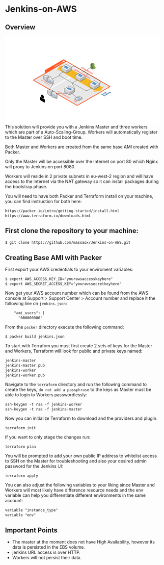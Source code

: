 # Jenkins-on-AWS
## Overview

![solution.png output](images/solution.png)
This solution will provide you with a Jenkins Master and three workers which are part of a Auto-Scaling-Group. Workers will automatically register to the Master over SSH and boot time.

Both Master and Workers are created from the same base AMI created with Packer.

Only the Master will be accessible over the Internet on port 80 which Nginx will proxy to Jenkins on port 8080.

Workers will reside in 2 private subnets in eu-west-2 region and will  have access to the Internet via the NAT gateway so it can install packages during the bootstrap phase. 

You will need to have both Packer and Terraform install on your machine, you can find instruction for both here:

```
https://packer.io/intro/getting-started/install.html
https://www.terraform.io/downloads.html
```

## First clone the repository to your machine:

```
$ git clone https://github.com/massaox/Jenkins-on-AWS.git
```

## Creating Base AMI with Packer

First export your AWS credentials to your enviroment variables:

```
$ export AWS_ACCESS_KEY_ID="yourawsaccesskeyhere"
$ export AWS_SECRET_ACCESS_KEY="yourawssecretkeyhere"
```

Now get your AWS account number  which can be found from the AWS console at Support > Support Center > Account number and replace it the following line on `jenkins.json`:

```
    "ami_users": [
      "000000000"
```

From the `packer` directory execute the following command:

```
$ packer build jenkins.json
```

To start with Terrafom you must first create 2 sets of keys for the Master and Workers, Terraform will look for public and private keys named:
```
jenkins-master
jenkins-master.pub
jenkins-worker
jenkins-worker.pub
```

Navigate to the `terraform` directory and run the following command to create the keys, `do not add a passphrase` to the keys as Master must be able to login to Workers passwordlessly:
```
ssh-keygen -t rsa -f jenkins-worker
ssh-keygen -t rsa -f jenkins-master
``` 

Now you can initialize Terraform to download and the providers and plugin:

```
terraform init
```

If you want to only stage the changes run:

```
terraform plan
```

You will be prompted to add your own public IP address to whitelist access to SSH on the Master for troubleshooting and also your desired admin password for the Jenkins UI:

```
terraform apply
```

You can also adjust the following variables to your liking since Master and Workers will most likely have difference resource needs and the env variable can help you differentiate different environments in the same account:

```
variable "instance_type" 
variable "env"
```

## Important Points

- The master at the moment does not have High Availability, however its data is persisted in the EBS volume.
- jenkins URL access is over HTTP.
- Workers will not persist their data.

